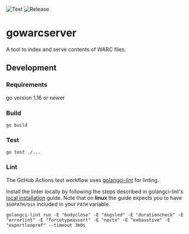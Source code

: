 ![Test](https://github.com/nlnwa/gowarcserver/actions/workflows/test.yaml/badge.svg)
![Release](https://github.com/nlnwa/gowarcserver/actions/workflows/release.yaml/badge.svg)

# gowarcserver

A tool to index and serve contents of WARC files.

## Development

### Requirements

go version 1.16 or newer

### Build

    go build

### Test

    go test ./...

### Lint

The GitHub Actions test workflow uses [golangci-lint](https://golangci-lint.run) for linting.

Install the linter locally by
following the steps described in
golangci-lint's [local installation](https://golangci-lint.run/usage/install/#local-installation) guide.  Note that on **linux** the guide expects you to have `$GOPATH/bin` included in your `PATH` variable.

    golangci-lint run -E "bodyclose" -E "dogsled" -E "durationcheck" -E "errorlint" -E "forcetypeassert" -E "noctx" -E "exhaustive" -E "exportloopref" --timeout 3m0s
